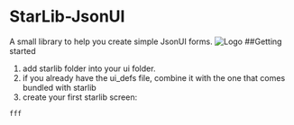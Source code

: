 # StarLib-JsonUI
A small library to help you create simple JsonUI forms.
![Logo](https://i.postimg.cc/505tF3Lx/model.png)
##Getting started
1. add starlib folder into your ui folder.
2. if you already have the ui_defs file, combine it with the one that comes bundled with starlib
3. create your first starlib screen:
```
fff
```
